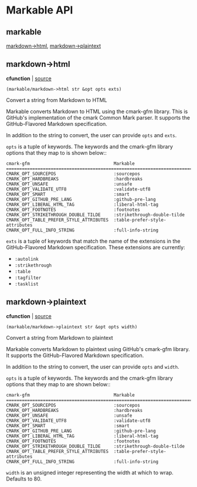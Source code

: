 # Markable API

## markable

[markdown-&gt;html](#markdown-html), [markdown-&gt;plaintext](#markdown-plaintext)

## markdown-&gt;html

**cfunction**  | [source][1]

```janet
(markable/markdown->html str &opt opts exts)
```

Convert a string from Markdown to HTML

Markable converts Markdown to HTML using the cmark-gfm library. This is GitHub's implementation of the cmark Common Mark parser. It supports the GitHub-Flavored Markdown specification.

In addition to the string to convert, the user can provide `opts` and `exts`.

`opts` is a tuple of keywords. The keywords and the cmark-gfm library options that they map to is shown below::

```
cmark-gfm                                Markable
=======================================================================
CMARK_OPT_SOURCEPOS                      :sourcepos
CMARK_OPT_HARDBREAKS                     :hardbreaks
CMARK_OPT_UNSAFE                         :unsafe
CMARK_OPT_VALIDATE_UTF8                  :validate-utf8
CMARK_OPT_SMART                          :smart
CMARK_OPT_GITHUB_PRE_LANG                :github-pre-lang
CMARK_OPT_LIBERAL_HTML_TAG               :liberal-html-tag
CMARK_OPT_FOOTNOTES                      :footnotes
CMARK_OPT_STRIKETHROUGH_DOUBLE_TILDE     :strikethrough-double-tilde
CMARK_OPT_TABLE_PREFER_STYLE_ATTRIBUTES  :table-prefer-style-attributes
CMARK_OPT_FULL_INFO_STRING               :full-info-string
```

`exts` is a tuple of keywords that match the name of the extensions in the GitHub-Flavored Markdown specification. These extensions are currently:

- `:autolink`
- `:strikethrough`
- `:table`
- `:tagfilter`
- `:tasklist`

[1]: src/markable.c#L149

## markdown-&gt;plaintext

**cfunction**  | [source][2]

```janet
(markable/markdown->plaintext str &opt opts width)
```

Convert a string from Markdown to plaintext

Markable converts Markdown to plaintext using GitHub's cmark-gfm library. It supports the GitHub-Flavored Markdown specification.

In addition to the string to convert, the user can provide `opts` and `width`.

`opts` is a tuple of keywords. The keywords and the cmark-gfm library options that they map to are shown below::

```
cmark-gfm                                Markable
=======================================================================
CMARK_OPT_SOURCEPOS                      :sourcepos
CMARK_OPT_HARDBREAKS                     :hardbreaks
CMARK_OPT_UNSAFE                         :unsafe
CMARK_OPT_VALIDATE_UTF8                  :validate-utf8
CMARK_OPT_SMART                          :smart
CMARK_OPT_GITHUB_PRE_LANG                :github-pre-lang
CMARK_OPT_LIBERAL_HTML_TAG               :liberal-html-tag
CMARK_OPT_FOOTNOTES                      :footnotes
CMARK_OPT_STRIKETHROUGH_DOUBLE_TILDE     :strikethrough-double-tilde
CMARK_OPT_TABLE_PREFER_STYLE_ATTRIBUTES  :table-prefer-style-attributes
CMARK_OPT_FULL_INFO_STRING               :full-info-string
```

`width` is an unsigned integer representing the width at which to wrap. Defaults to 80.

[2]: src/markable.c#L238

